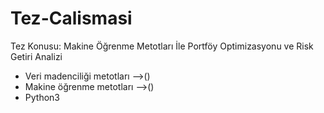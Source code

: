 # Tez-Calismasi
Tez Konusu: Makine Öğrenme Metotları İle Portföy Optimizasyonu ve Risk Getiri Analizi
* Veri madenciliği metotları -->()
* Makine öğrenme metotları -->()
* Python3
